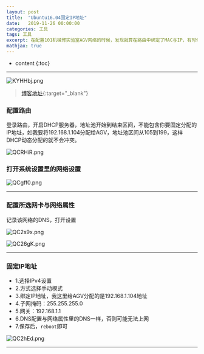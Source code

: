```yaml
---
layout: post
title:  "Ubuntu16.04固定IP地址"
date:   2019-11-26 00:00:00
categories: 工具
tags: 工具
excerpt: 在配置101机械臂实验室AGV网络的时候，发现就算在路由中绑定了MAC与IP，有时候设备重新上线任然分配了一个新IP，为了更好的使用TCP/IP编程，固定设备的IP地址很有必要
mathjax: true
---
```

* content
{:toc}
---

![KYHHbj.png](https://s2.ax1x.com/2019/10/23/KYHHbj.png)



> [博客地址](https://dufaxing.com){:target="_blank"}


### 配置路由

登录路由，开启DHCP服务器，地址池开始到结束区间，不能包含你要固定分配的IP地址，如我要将192.168.1.104分配给AGV，地址池区间从105到199，这样DHCP动态分配的就不会冲突。


![QCRHiR.png](https://s2.ax1x.com/2019/11/27/QCRHiR.png)


### 打开系统设置里的网络设置




![QCgff0.png](https://s2.ax1x.com/2019/11/27/QCgff0.png)



---

### 配置所选网卡与网络属性

记录该网络的DNS，打开设置

![QC2s9x.png](https://s2.ax1x.com/2019/11/27/QC2s9x.png)


![QC26gK.png](https://s2.ax1x.com/2019/11/27/QC26gK.png)

---

### 固定IP地址


- 1.选择IPv4设置
- 2.方式选择手动模式
- 3.绑定IP地址，我这里给AGV分配的是192.168.1.104地址
- 4.子网掩码：255.255.255.0
- 5.网关：192.168.1.1
- 6.DNS配置与网络属性里的DNS一样，否则可能无法上网
- 7.保存后，`reboot`即可

![QC2hEd.png](https://s2.ax1x.com/2019/11/27/QC2hEd.png)


---
